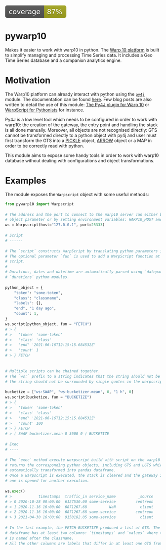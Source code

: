 ![coverage](assets/coverage.svg)

# pywarp10

Makes it easier to work with warp10 in python. The [Warp 10 platform](https://warp10.io)
is built to simplify managing and processing Time Series data. It includes a Geo Time
Series database and a companion analytics engine.

# Motivation

The Warp10 platform can already interact with python using the
[`py4j`](https://www.py4j.org/) module. The documentation can be found
[here](https://www.warp10.io/content/03_Documentation/04__Tooling/03_Python). Few blog
posts are also written to detail the use of this module: [The Py4J plugin for Warp
10](https://blog.senx.io/the-py4j-plugin-for-warp-10/) or [WarpScript for
Pythonists](https://blog.senx.io/warpscript-for-pythonists/) for instance.

Py4J is a low level tool which needs to be configured in order to work with warp10: the
creation of the gateway, the entry point and handling the stack is all done manually.
Moreover, all objects are not recognised directly: GTS cannot be transformed directly to
a python object with py4j and user must first transform the GTS into a
[PICKLE](https://www.warp10.io/doc/AItFHJCAI3J) object,
[ARROW](https://blog.senx.io/conversions-to-apache-arrow-format/) object or a MAP in
order to be correctly read with python.

This module aims to expose some handy tools in order to work with warp10 database
without dealing with configurations and object transformations.

# Examples

The module exposes the `Warpscript` object with some useful methods:

```python
from pywarp10 import Warpscript

# The address and the port to connect to the Warp10 server can either be passed in the
# object parameter or by setting environment variables: WARP10_HOST and WARP10_PORT.
ws = Warpscript(host="127.0.0.1", port=25333)

# Script
# ------

# The `script` constructs WarpScript by translating python parameters into WarpScript.
# The optional parameter `fun` is used to add a WarpScript function at the end of the
# script.
#
# Durations, dates and datetime are automatically parsed using `dateparser` and 
# `durations` python modules.

python_object = {
    "token": "some-token",
    "class": "classname",
    "labels": {},
    "end", "1 day ago",
    "count": 1,
}
ws.script(python_object, fun = "FETCH")
# > { 
# >   'token' 'some-token' 
# >   'class' 'class' 
# >   'end' '2021-06-16T12:15:15.684532Z'
# >   'count' 1 
# > } FETCH


# Multiple scripts can be chained together.
# The `ws:` prefix to a string indicates that the string should not be sanitized (i.e.
# the string should not be surrounded by single quotes in the warpscript).

bucketize = ["ws:SWAP", "ws:bucketizer.mean", 0, "1 h", 0]
ws.script(bucketize, fun = "BUCKETIZE")
# > { 
# >   'token' 'some-token' 
# >   'class' 'class' 
# >   'end' '2021-06-16T12:15:15.684532Z'
# >   'count' 100 
# > } FETCH
# > [ SWAP bucketizer.mean 0 3600 0 ] BUCKETIZE

# Exec
# ----

# The `exec` method execute warpscript build with script on the warp10 server and
# returns the corresponding python objects, including GTS and LGTS which are 
# automatically transformed into pandas dataframe.
# Once a warpscript is executed, the stack is cleared and the gateway is closed. A new
# one is opened for another execution.

ws.exec()
# >            timestamps  traffic_in service_name          _source     host_name 
# > 0 2020-10-28 00:00:00  6127530.00 some-service         centreon     some-host 
# > 1 2020-11-16 16:00:00  6871267.68          NaN           client           NaN 
# > 2 2020-11-16 16:00:00  6871267.68 some-service         centreon     some-host 
# > 3 2021-04-30 16:00:00  9158182.05 some-service           client     some-host

# In the last example, the FETCH-BUCKETIZE produced a list of GTS. The resulting
# dataframe has at least two columns: `timestamps` and `values` where the value column
# is named after the classname.
# All the other columns are labels that differ in at least one GTS from the list of GTS.
```
